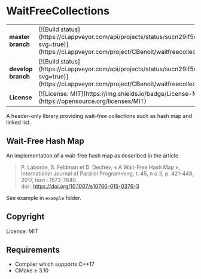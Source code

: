 # WaitFreeCollections

<table>
    <tr>
        <td><strong>master branch</strong></td>
        <td>
            [![Build status](https://ci.appveyor.com/api/projects/status/sucn29if5de65t01/branch/master?svg=true)](https://ci.appveyor.com/project/CBenoit/waitfreecollections/branch/master)
        </td>
    </tr>
    <tr>
        <td><strong>develop branch</strong></td>
        <td>
            [![Build status](https://ci.appveyor.com/api/projects/status/sucn29if5de65t01/branch/develop?svg=true)](https://ci.appveyor.com/project/CBenoit/waitfreecollections/branch/develop)
        </td>
    </tr>
    <tr>
        <td><strong>License</strong></td>
        <td>
            [![License: MIT](https://img.shields.io/badge/License-MIT-yellow.svg)](https://opensource.org/licenses/MIT)
        </td>
    </tr>
</table>

A header-only library providing wait-free collections such as hash map and linked list.

## Wait-Free Hash Map

An implementation of a wait-free hash map as described in the article

> P. Laborde, S. Feldman et D. Dechev, « A Wait-Free Hash Map », <br>
> International Journal of Parallel Programming, t. 45, n o 3, p. 421-448, 2017, issn : 1573-7640. <br>
> doi : https://doi.org/10.1007/s10766-015-0376-3

See example in `example` folder.

## Copyright

License: MIT

## Requirements

- Compiler which supports C++17
- CMake ≥ 3.10

